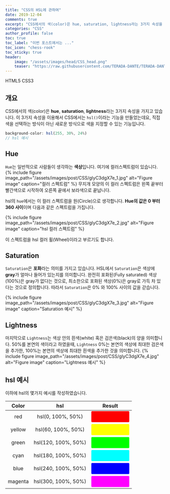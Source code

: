 ```yaml
---
title: "CSS의 HSL에 관하여"
date: 2019-12-04
comments: true
excerpt: "CSS에서의 색(color)은 hue, saturation, lightness라는 3가지 속성을 가지고 있습니다. 이 3가지 속성을 이용해서 CSS에서는 hsl()이라는 기능을 만들었는데요, 직접 색을 선택하는 방식이 아닌 새로운 방식으로 색을 지정할 수 있는 기능입니다."
categories: "CSS"
author_profile: false
toc: true 
toc_label: "이번 포스트에서는 ..." 
toc_icon: "chess-rook"
toc_sticky: true
header:
    image: "/assets/images/head/CSS_head.png"
    teaser: "https://raw.githubusercontent.com/TERADA-DANTE/TERADA-DANTE.github.io/master/_images/teaser/category/CSS.png"
---
```


<!-- glyC3dgX7e -->
<!--Language Button HTML -->
<span><a class="HTML"><i class="fab fa-html5"></i> HTML</a><a class="HTMLVer">5</a></span>  <span><a class="CSS"><i class="fab fa-css3-alt"></i> CSS</a><a class="CSSVer">3</a></span>
<!--Language Button HTML -->
<!-- Main content-->

## 개요
CSS에서의 색(color)은 **hue**, **saturation**, **lightness**라는 3가지 속성을 가지고 있습니다. 이 3가지 속성을 이용해서 CSS에서는 `hsl()`이라는 기능을 만들었는데요, 직접 색을 선택하는 방식이 아닌 새로운 방식으로 색을 지정할 수 있는 기능입니다.

~~~javascript
background-color: hsl(255, 30%, 24%)
// hsl 예시
~~~

## Hue
`Hue`는 일반적으로 사람들이 생각하는 **색상**입니다. 
여기에 컬러스펙트럼이 있습니다. 
{% include figure image_path="/assets/images/post/CSS/glyC3dgX7e_1.jpg" alt="Figure image" caption="컬러 스펙트럼" %}
무지개 모양의 이 컬러 스펙트럼은 왼쪽 끝부터 빨간색으로 시작하여 오른쪽 끝에서 보라색으로 끝납니다. 

hsl의 `hue`에서는 이 컬러 스펙트럼을 원(Circle)으로 생각합니다. **Hue의 값은 0 부터 360 사이**이며 다음과 같은 스펙트럼을 가집니다.

{% include figure image_path="/assets/images/post/CSS/glyC3dgX7e_2.jpg" alt="Figure image" caption="hsl 컬러 스펙트럼" %}

이 스펙트럼을 hsl 컬러 휠(Wheel)이라고 부르기도 합니다.

## Saturation
`Saturation`은 **포화**라는 의미를 가지고 있습니다. HSL에서 `Saturation`은 색상에 **gray**가 얼마나 들어가 있는지를 의미합니다. 완전히 포화된(Fully saturated) 색상(100%)은 gray가 없다는 것으로, 최소한으로 포화된 색상(0%)은 gray로 가득 차 있다는 것으로 정의합니다. 따라서 `Saturation`은 0% 와 100% 사이의 값을 갇습니다.

{% include figure image_path="/assets/images/post/CSS/glyC3dgX7e_3.jpg" alt="Figure image" caption="Saturation 예시" %}

## Lightness
마지막으로 `Lightness`는 색상 안의 흰색(white) 혹은 검은색(black)의 양을 의미합니다. 50%를 본연의 색이라고 하였을때, `Lightness` 0%는 본연의 색상에 최대한 검은색을 추가한, 100%는 본연의 색상에 최대한 흰색을 추가한 것을 의미합니다.
{% include figure image_path="/assets/images/post/CSS/glyC3dgX7e_4.jpg" alt="Figure image" caption="Lightness 예시" %}

## hsl 예시
이하에 hsl의 몇가지 예시를 작성하였습니다.

|  Color  |         hsl         |                       Result                        |
| :-----: | :-----------------: | :-------------------------------------------------: |
|   red   |  hsl(0, 100%, 50%)  |   <button class ="ex" id="red" disabled></button>   |
| yellow  | hsl(60, 100%, 50%)  | <button class ="ex" id="yellow" disabled></button>  |
|  green  | hsl(120, 100%, 50%) |  <button class ="ex" id="green" disabled></button>  |
|  cyan   | hsl(180, 100%, 50%) |  <button class ="ex" id="cyan" disabled></button>   |
|  blue   | hsl(240, 100%, 50%) |  <button class ="ex" id="blue" disabled></button>   |
| magenta | hsl(300, 100%, 50%) | <button class ="ex" id="magneta" disabled></button> |


<!-- Main content-->

<!-- Javascript -->

<!-- Javascript -->

<!-- CSS -->
<style>
#red{
    background-color:hsl(0, 100%, 50%);
}
#yellow{
    background-color:hsl(60, 100%, 50%);
}
#green{
    background-color:hsl(120, 100%, 50%);
}
#cyan{
    background-color:hsl(180, 100%, 50%);
}
#blue{
    background-color:hsl(240, 100%, 50%);
}
#magneta{
    background-color:hsl(300, 100%, 50%);
}
.ex{
    width:120px;
    height:35px;
    border:none;
    border-radius: 3px;
}
</style>
<!-- CSS -->
